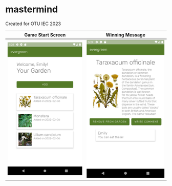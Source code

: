 # mastermind

Created for OTU IEC 2023

Game Start Screen           |  Winning Message
:-------------------------:|:-------------------------:
![App Home Screen](https://github.com/EmilyGoose/PlantApp/raw/main/screenshots/HomeScreen.png) | ![App Plant Detail](https://github.com/EmilyGoose/PlantApp/raw/main/screenshots/PlantDetail.png)